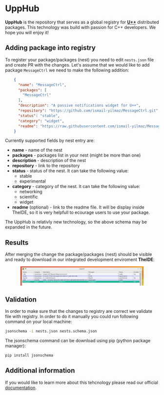 # UppHub
**UppHub** is the repository that serves as a global registry for [**U++**](https://www.ultimatepp.org/index.html) distributed packages. This technology was build with passion for C++ developers. We hope you will enjoy it!

## Adding package into registry
To register your package/packages (nest) you need to edit ```nests.json``` file and create PR with the changes. Let's assume that we would like to add package ```MessageCtrl``` we need to make the following addition:
```json
    {
      "name": "MessageCtrl",
      "packages": [
        "MessageCtrl"
      ],
      "description": "A passive notifications widget for U++",
      "repository": "https://github.com/ismail-yilmaz/MessageCtrl.git",
      "status": "stable",
      "category": "widget",
      "readme": "https://raw.githubusercontent.com/ismail-yilmaz/MessageCtrl/main/README.md"
    }
```

Currently supported fields by nest entry are:
* **name** - name of the nest
* **packages** - packages list in your nest (might be more than one)
* **description** - description of the nest
* **repository** - link to the repository
* **status** - status of the nest. It can take the following value:
    * stable
    * experimental
* **category** - category of the nest. It can take the following value:
    * networking
    * scientific
    * widget
* **readme** (optional) - link to the readme file. It will be display inside TheIDE, so it is very helpfull to ecourage users to use your package.

The UppHub is relativly new technology, so the above schema may be expanded in the future.

## Results
After merging the change the package/packages (nest) should be visible and ready to download in our integrated development enviroment **TheIDE**:

<p align="center">
  <img alt="TheIDE - UppHub - Displaying Registered MessageCtrl Package" src="/Doc/Pictures/UppHub.png" width="80%" height="80%">
</p>

## Validation
In order to make sure that the changes to registry are correct we validate file with registry. In order to do it manually you could run following command on your local machine:
```sh
jsonschema -i nests.json nests.schema.json
```

The jsonschema command can be download using pip (python package manager):
```sh
pip install jsonschema
```

## Additional information
If you would like to learn more about this tehcnology please read our official [documentation](https://www.ultimatepp.org/app$ide$UppHub_en-us.html).